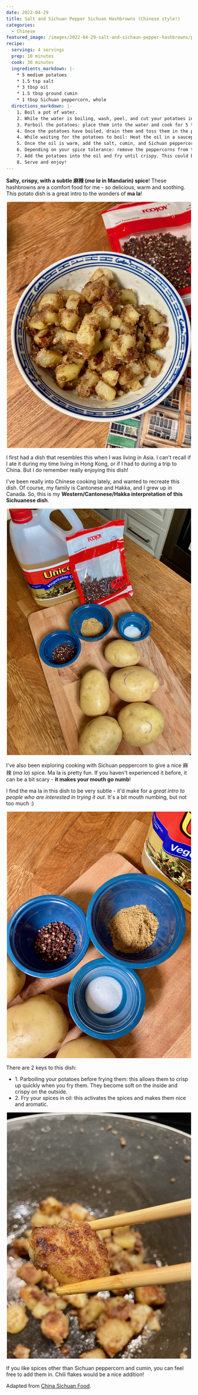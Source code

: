 ```yaml
---
date: 2022-04-29
title: Salt and Sichuan Pepper Sichuan Hashbrowns (Chinese style!)
categories:
  - Chinese
featured_image: /images/2022-04-29-salt-and-sichaun-pepper-hashbrowns/potato.jpeg
recipe:
  servings: 4 servings
  prep: 10 minutes
  cook: 30 minutes
  ingredients_markdown: |-
    * 5 medium potatoes
    * 1.5 tsp salt
    * 3 tbsp oil
    * 1.5 tbsp ground cumin
    * 1 tbsp Sichuan peppercorn, whole
  directions_markdown: |-
    1. Boil a pot of water.
    2. While the water is boiling, wash, peel, and cut your potatoes into bite sized cubes.
    3. Parboil the potatoes: place them into the water and cook for 5 to 7 minutes until soft.
    4. Once the potatoes have boiled, drain them and toss them in the pan or your colander. This will make the potatoes fluffy and will result in them crispy up nicely when stir fried.
    4. While waiting for the potatoes to boil: Heat the oil in a saucepan over low heat.
    5. Once the oil is warm, add the salt, cumin, and Sichuan peppercorns until aromatic.
    6. Depending on your spice tolerance: remove the peppercorns from the pan carefully, keeping as much oil in the pan as possible. If you like spice, keep the peppercorns in! (I remove them).
    7. Add the potatoes into the oil and fry until crispy. This could be between 10 to 20 minutes depending on how hot your stove gets.
    8. Serve and enjoy!
---
```


**Salty, crispy, with a subtle 麻辣 (*ma la* in Mandarin) spice**! These hashbrowns are a comfort food for me - so delicious, warm and soothing. This potato dish is a great intro to the wonders of **ma la**!

<p align="center">
<img src="/images/2022-04-29-salt-and-sichaun-pepper-hashbrowns/finished.jpeg" width="500">
</p>

I first had a dish that resembles this when I was living in Asia. I can't recall if I ate it during my time living in Hong Kong, or if I had to during a trip to China. But I do remember really enjoying this dish!

I've been really into Chinese cooking lately, and wanted to recreate this dish. Of course, my family is Cantonese and Hakka, and I grew up in Canada. So, this is my **Western/Cantonese/Hakka interpretation of this Sichuanese dish**.

<p align="center">
<img src="/images/2022-04-29-salt-and-sichaun-pepper-hashbrowns/ingredients.jpeg" width="500">
</p>


I've also been exploring cooking with Sichuan peppercorn to give a nice 麻辣 (*ma la*) spice. Ma la is pretty fun. If you haven't experienced it before, it can be a bit scary - **it makes your mouth go numb**! 

I find the ma la in this dish to be very subtle - it'd make for a *great intro to people who are interested in trying it out*. It's a bit mouth numbing, but not too much :) 


<p align="center">
<img src="/images/2022-04-29-salt-and-sichaun-pepper-hashbrowns/spices.jpeg" width="500">
</p>

There are 2 keys to this dish:
<ul>
<li>1. Parboiling your potatoes before frying them: this allows them to crisp up quickly when you fry them. They become soft on the inside and crispy on the outside.</li>
<li>2. Fry your spices in oil: this activates the spices and makes them nice and aromatic.</li>
</ul>

<p align="center">
<img src="/images/2022-04-29-salt-and-sichaun-pepper-hashbrowns/potato.jpeg" width="500">
</p>

If you like spices other than Sichuan peppercorn and cumin, you can feel free to add them in. Chili flakes would be a nice addition!

Adapted from [China Sichuan Food](https://www.chinasichuanfood.com/sauteed-small-potatoes-with-salt-and-pepper/).